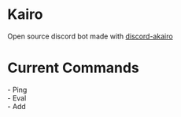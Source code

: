 # Kairo

Open source discord bot made with [discord-akairo](https://discord-akairo.github.io)

<h1>Current Commands</h1>
- Ping <br>
- Eval <br>
- Add
